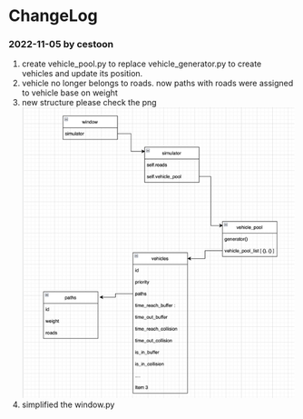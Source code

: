# ChangeLog

### 2022-11-05 by cestoon
1. create vehicle_pool.py to replace vehicle_generator.py to create vehicles and update its position.
2. vehicle no longer belongs to roads. now paths with roads were assigned to vehicle base on weight
3. new structure please check the png
![img.png](img.png)
4. simplified the window.py